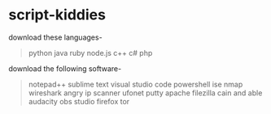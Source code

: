 # script-kiddies
download these languages- 
> python
> java
> ruby
> node.js
> c++
> c#
> php

download the following software-
> notepad++
> sublime text
> visual studio code
> powershell ise
> nmap
> wireshark
> angry ip scanner
> ufonet
> putty
> apache
> filezilla
> cain and able
> audacity
> obs studio
> firefox
> tor
